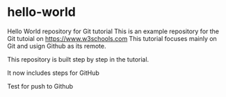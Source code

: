 # hello-world

Hello World repository for Git tutorial
This is an example repository for the Git tutoial on https://www.w3schools.com
This tutorial focuses mainly on Git and usign Github as its remote.

This repository is built step by step in the tutorial.

It now includes steps for GitHub

Test for push to Github
